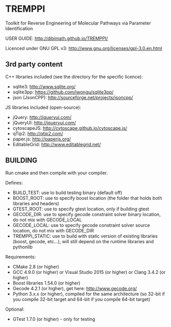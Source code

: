 TREMPPI
=======

Toolkit for Reverse Engineering of Molecular Pathways via Parameter Identification

USER GUIDE: http://dibimath.github.io/TREMPPI/ 

Licenced under GNU GPL v3: http://www.gnu.org/licenses/gpl-3.0.en.html

3rd party content
-----------------
C++ libraries included (see the directory for the specific licence): 

* sqlite3: http://www.sqlite.org/ 
* sqlite3pp: https://github.com/iwongu/sqlite3pp/
* json (JsonCPP): http://sourceforge.net/projects/jsoncpp/ 

JS libraries included (open-source):

* jQuery: http://jqueryui.com/
* jQueryUI: http://jqueryui.com/
* cytoscapeJS: http://cytoscape.github.io/cytoscape.js/
* qTip2: http://qtip2.com/
* paper.js: http://paperjs.org/
* EditableGrid: http://www.editablegrid.net/

BUILDING
--------
Run cmake and then compile with your compiler.

Defines:
* BUILD_TEST: use to build testing binary (default off)
* BOOST_ROOT: use to specify boost location (the folder that holds both libraries and headers)
* GTEST_ROOT: use to specify gtest location, only if building gtest
* GECODE_DIR: use to specify gecode constraint solver binary location, do not mix with GECODE_LOCAL
* GECODE_LOCAL: use to specify gecode constraint solver source location, do not mix with GECODE_DIR 
* TREMPPI_STATIC: use to build with static version of existing libraries (boost, gecode, etc...), will still depend on the runtime libraries and pythonlib

Requirements:

* CMake 2.8 (or higher)
* GCC 4.9.0 (or higher) or Visual Studio 2015 (or higher) or Clang 3.4.2 (or higher)
* Boost libraries 1.54.0 (or higher)
* Gecode 4.2.1 (or higher), get here: http://www.gecode.org/
* Python 3.x.x (or higher), compiled for the same architecture (so 32-bit if you compile 32-bit target and 64-bit if you compile 64-bit target)

Optional:

* GTest 1.7.0 (or higher) - only for testing
